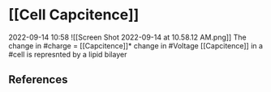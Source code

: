 
# [[Cell Capcitence]]
2022-09-14 10:58
![[Screen Shot 2022-09-14 at 10.58.12 AM.png]]
The change in #charge = [[Capcitence]]* change in #Voltage 
[[Capcitence]] in a #cell is represnted by a lipid bilayer


## References

